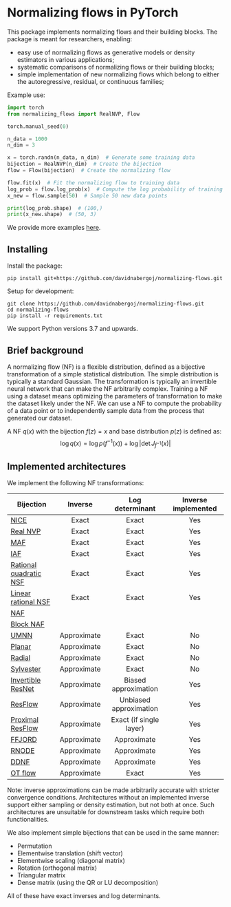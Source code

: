 # Normalizing flows in PyTorch

This package implements normalizing flows and their building blocks.
The package is meant for researchers, enabling:

* easy use of normalizing flows as generative models or density estimators in various applications;
* systematic comparisons of normalizing flows or their building blocks;
* simple implementation of new normalizing flows which belong to either the autoregressive, residual, or continuous
  families;

Example use:

```python
import torch
from normalizing_flows import RealNVP, Flow

torch.manual_seed(0)

n_data = 1000
n_dim = 3

x = torch.randn(n_data, n_dim)  # Generate some training data
bijection = RealNVP(n_dim)  # Create the bijection
flow = Flow(bijection)  # Create the normalizing flow

flow.fit(x)  # Fit the normalizing flow to training data
log_prob = flow.log_prob(x)  # Compute the log probability of training data
x_new = flow.sample(50)  # Sample 50 new data points

print(log_prob.shape)  # (100,)
print(x_new.shape)  # (50, 3)
```

We provide more examples [here](examples/).

## Installing

Install the package:

```
pip install git+https://github.com/davidnabergoj/normalizing-flows.git
```

Setup for development:

```
git clone https://github.com/davidnabergoj/normalizing-flows.git
cd normalizing-flows
pip install -r requirements.txt
```

We support Python versions 3.7 and upwards.

## Brief background

A normalizing flow (NF) is a flexible distribution, defined as a bijective transformation of a simple statistical
distribution.
The simple distribution is typically a standard Gaussian.
The transformation is typically an invertible neural network that can make the NF arbitrarily complex.
Training a NF using a dataset means optimizing the parameters of transformation to make the dataset likely under the NF.
We can use a NF to compute the probability of a data point or to independently sample data from the process that
generated our dataset.

A NF $q(x)$ with the bijection $f(z) = x$ and base distribution $p(z)$ is defined as:
$$\log q(x) = \log p(f^{-1}(x)) + \log\left|\det J_{f^{-1}}(x)\right|$$

## Implemented architectures

We implement the following NF transformations:

| Bijection                                                           |   Inverse   |     Log determinant     | Inverse implemented |
|---------------------------------------------------------------------|:-----------:|:-----------------------:|:-------------------:|
| [NICE](http://arxiv.org/abs/1410.8516)                              |    Exact    |          Exact          |         Yes         |
| [Real NVP](http://arxiv.org/abs/1605.08803)                         |    Exact    |          Exact          |         Yes         |
| [MAF](http://arxiv.org/abs/1705.07057)                              |    Exact    |          Exact          |         Yes         |
| [IAF](http://arxiv.org/abs/1606.04934)                              |    Exact    |          Exact          |         Yes         |
| [Rational quadratic NSF](http://arxiv.org/abs/1906.04032)           |    Exact    |          Exact          |         Yes         |
| [Linear rational NSF](http://arxiv.org/abs/2001.05168)              |    Exact    |          Exact          |         Yes         |
| [NAF](http://arxiv.org/abs/1804.00779)                              |             |                         |                     |
| [Block NAF](http://arxiv.org/abs/1904.04676)                        |             |                         |                     |
| [UMNN](http://arxiv.org/abs/1908.05164)                             | Approximate |          Exact          |         No          |
| [Planar](https://onlinelibrary.wiley.com/doi/abs/10.1002/cpa.21423) | Approximate |          Exact          |         No          |
| [Radial](https://proceedings.mlr.press/v37/rezende15.html)          | Approximate |          Exact          |         No          |
| [Sylvester](http://arxiv.org/abs/1803.05649)                        | Approximate |          Exact          |         No          |
| [Invertible ResNet](http://arxiv.org/abs/1811.00995)                | Approximate |  Biased approximation   |         Yes         |
| [ResFlow](http://arxiv.org/abs/1906.02735)                          | Approximate | Unbiased approximation  |         Yes         |
| [Proximal ResFlow](http://arxiv.org/abs/2211.17158)                 | Approximate | Exact (if single layer) |         Yes         |
| [FFJORD](http://arxiv.org/abs/1810.01367)                           | Approximate |       Approximate       |         Yes         |
| [RNODE](http://arxiv.org/abs/2002.02798)                            | Approximate |       Approximate       |         Yes         |
| [DDNF](http://arxiv.org/abs/1810.03256)                             | Approximate |       Approximate       |         Yes         |
| [OT flow](http://arxiv.org/abs/2006.00104)                          | Approximate |          Exact          |         Yes         |

Note: inverse approximations can be made arbitrarily accurate with stricter convergence conditions.
Architectures without an implemented inverse support either sampling or density estimation, but not both at once.
Such architectures are unsuitable for downstream tasks which require both functionalities.

We also implement simple bijections that can be used in the same manner:

* Permutation
* Elementwise translation (shift vector)
* Elementwise scaling (diagonal matrix)
* Rotation (orthogonal matrix)
* Triangular matrix
* Dense matrix (using the QR or LU decomposition)

All of these have exact inverses and log determinants.